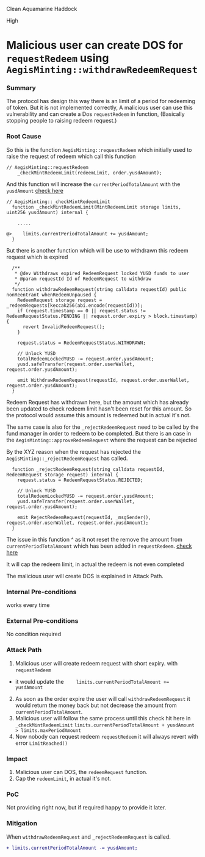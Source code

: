 Clean Aquamarine Haddock

High

# Malicious user can create DOS for `requestRedeem` using `AegisMinting::withdrawRedeemRequest`

### Summary

The protocol has design this way there is an limit of a period for redeeming of token. But it is not implemented correctly, A malicious user can use this vulnerability and can create a Dos `requestRedeem` in function, (Basically stopping people to raising redeem request.) 

### Root Cause

So this is the function `AegisMinting::requestRedeem` which initially used to raise the request of redeem which call this function 
```solidity 
// AegisMinting::requestRedeem
    _checkMintRedeemLimit(redeemLimit, order.yusdAmount);
```
And this function will increase the `currentPeriodTotalAmount` with the `yusdAmount` [check here](https://github.com/sherlock-audit/2025-04-aegis-op-grant/blob/4aceb235db96b2299bb95ebf16e83a24f987bf3e/aegis-contracts/contracts/AegisMinting.sol#L785)
```solidity
// AegisMinting::_checkMintRedeemLimit
  function _checkMintRedeemLimit(MintRedeemLimit storage limits, uint256 yusdAmount) internal {
 
    .....

@>    limits.currentPeriodTotalAmount += yusdAmount;
  }
```
But there is another function which will be use to withdrawn this redeem request which is expired
```solidity
  /**
   * @dev Withdraws expired RedeemRequest locked YUSD funds to user
   * @param requestId Id of RedeemRequest to withdraw
   */
  function withdrawRedeemRequest(string calldata requestId) public nonReentrant whenRedeemUnpaused {
    RedeemRequest storage request = _redeemRequests[keccak256(abi.encode(requestId))];
    if (request.timestamp == 0 || request.status != RedeemRequestStatus.PENDING || request.order.expiry > block.timestamp) {
      revert InvalidRedeemRequest();
    }

    request.status = RedeemRequestStatus.WITHDRAWN;

    // Unlock YUSD
    totalRedeemLockedYUSD -= request.order.yusdAmount;
    yusd.safeTransfer(request.order.userWallet, request.order.yusdAmount);

    emit WithdrawRedeemRequest(requestId, request.order.userWallet, request.order.yusdAmount);
  }
```
Redeem Request has withdrawn here, but the amount which has already been updated to check redeem limit hasn't been reset for this amount.
So the protocol would assume this amount is redeemed but in actual it's not. 

The same case is also for the `_rejectRedeemRequest` need to be called by the fund manager in order to redeem to be completed. But there is an case in the `AegisMinting::approveRedeemRequest` where the request can be rejected 

By the XYZ reason when the request has rejected the `AegisMinting::_rejectRedeemRequest` has called.
```solidity
  function _rejectRedeemRequest(string calldata requestId, RedeemRequest storage request) internal {
    request.status = RedeemRequestStatus.REJECTED;

    // Unlock YUSD
    totalRedeemLockedYUSD -= request.order.yusdAmount;
    yusd.safeTransfer(request.order.userWallet, request.order.yusdAmount);

    emit RejectRedeemRequest(requestId, _msgSender(), request.order.userWallet, request.order.yusdAmount);
  }
```

The issue in this function ^ as it not reset the remove the amount from `currentPeriodTotalAmount` which has been added in `requestRedeem`. [check here](https://github.com/sherlock-audit/2025-04-aegis-op-grant/blob/4aceb235db96b2299bb95ebf16e83a24f987bf3e/aegis-contracts/contracts/AegisMinting.sol#L696)

It will cap the redeem limit, in actual the redeem is not even completed

The malicious user will create DOS is explained in Attack Path.

### Internal Pre-conditions

works every time

### External Pre-conditions

No condition required

### Attack Path

1. Malicious user will create redeem request with short expiry. with `requestRedeem`
  - it would update the `    limits.currentPeriodTotalAmount += yusdAmount`
2. As soon as the order expire the user will call `withdrawRedeemRequest` it would return the money back but not decrease the amount from 
`currentPeriodTotalAmount`.
3. Malicious user will follow the same process until this check hit here in `_checkMintRedeemLimit`
`limits.currentPeriodTotalAmount + yusdAmount > limits.maxPeriodAmount`
4. Now nobody can request redeem `requestRedeem` it will always revert with error `LimitReached()`

### Impact

1) Malicious user can DOS, the `redeemRequest` function.
2) Cap the `redeemLimit`, in actual it's not.

### PoC

Not providing right now, but if required happy to provide it later.

### Mitigation

When `withdrawRedeemRequest` and `_rejectRedeemRequest` is called.
```diff
+ limits.currentPeriodTotalAmount -= yusdAmount;
```